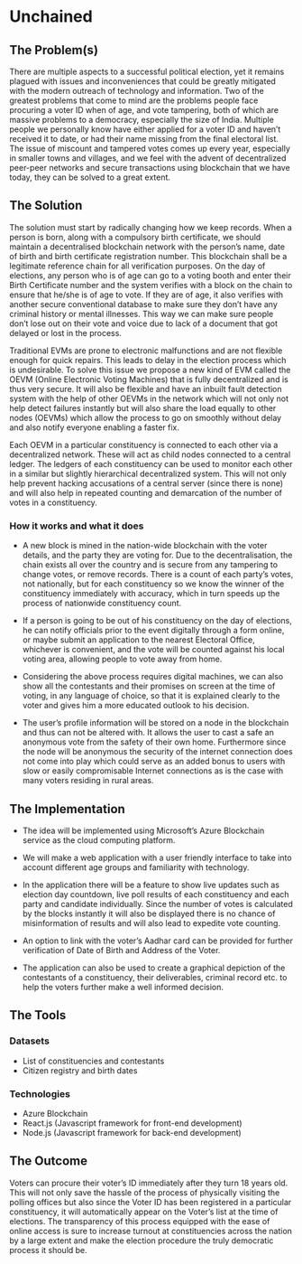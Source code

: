 # Unchained

## The Problem(s)
There are multiple aspects to a successful political election, yet it remains plagued with issues and inconveniences that could be greatly mitigated with the modern outreach of technology and information. Two of the greatest problems that come to mind are the problems people face procuring a voter ID when of age, and vote tampering, both of which are massive problems to a democracy, especially the size of India. Multiple people we personally know have either applied for a voter ID and haven’t received it to date, or had their name missing from the final electoral list. The issue of miscount and tampered votes comes up every year, especially in smaller towns and villages, and we feel with the advent of decentralized peer-peer networks and secure transactions using blockchain that we have today, they can be solved to a great extent.

## The Solution
The solution must start by radically changing how we keep records. When a person is born, along with a compulsory birth certificate, we should maintain a decentralised blockchain network with the person’s name, date of birth and birth certificate registration number.
This blockchain shall be a legitimate reference chain for all verification purposes.
On the day of elections, any person who is of age can go to a voting booth and enter their Birth Certificate number and the system verifies with a block on the chain to ensure that he/she is of age to vote. If they are of age, it also verifies with another secure conventional database to make sure they don’t have any criminal history or mental illnesses.
This way we can make sure people don’t lose out on their vote and voice due to lack of a document that got delayed or lost in the process.

Traditional EVMs are prone to electronic malfunctions and are not flexible enough for quick repairs. This leads to delay in the election process which is undesirable. To solve this issue we propose a new kind of EVM called the OEVM (Online Electronic Voting Machines) that is fully decentralized and is thus very secure. It will also be flexible and have an inbuilt fault detection system with the help of other OEVMs in the network which will not only not help detect failures instantly but will also share the load equally to other nodes (OEVMs) which allow the process to go on smoothly without delay and also notify everyone enabling a faster fix.

Each OEVM in a particular constituency is connected to each other via a decentralized network. These will act as child nodes connected to a central ledger. The ledgers of each constituency can be used to monitor each other in a similar but slightly hierarchical decentralized system. This will not only help prevent hacking accusations of a central server (since there is none) and will also help in repeated counting and demarcation of the number of votes in a constituency.

### How it works and what it does 
- A new block is mined in the nation-wide blockchain with the voter details, and the party they are voting for. Due to the decentralisation, the chain exists all over the country and is secure from any tampering to change votes, or remove records. There is a count of each party’s votes, not nationally, but for each constituency so we know the winner of the constituency immediately with accuracy, which in turn speeds up the process of nationwide constituency count.

- If a person is going to be out of his constituency on the day of elections, he can notify officials prior to the event digitally through a form online, or maybe submit an application to the nearest Electoral Office, whichever is convenient, and the vote will be counted against his local voting area, allowing people to vote away from home.

- Considering the above process requires digital machines, we can also show all the contestants and their promises on screen at the time of voting, in any language of choice, so that it is explained clearly to the voter and gives him a more educated outlook to his decision.

- The user’s profile information will be stored on a node in the blockchain and thus can not be altered with. It allows the user to cast a safe an anonymous vote from the safety of their own home. Furthermore since the node will be anonymous the security of the internet connection does not come into play which could serve as an added bonus to users with slow or easily compromisable Internet connections as is the case with many voters residing in rural areas.	

	
## The Implementation
- The idea will be implemented using Microsoft’s Azure Blockchain service as the cloud computing platform. 

- We will make a web application with a user friendly interface to take into account different age groups and familiarity with technology.

- In the application there will be a feature to show live updates such as election day countdown, live poll results of each constituency and each party and candidate individually. Since the number of votes is calculated by the blocks instantly it will also be displayed there is no chance of misinformation of results and will also lead to expedite vote counting.

- An option to link with the voter’s Aadhar card can be provided for further verification of Date of Birth and Address of the Voter.

- The application can also be used to create a graphical depiction of the contestants of a constituency, their deliverables, criminal record etc. to help the voters further make a well informed decision.

## The Tools

### Datasets 
- List of constituencies and contestants
- Citizen registry and birth dates

### Technologies
- Azure Blockchain
- React.js (Javascript framework for front-end development)
- Node.js (Javascript framework for back-end development)

## The Outcome
Voters can procure their voter’s ID immediately after they turn 18 years old. This will not only save the hassle of the process of physically visiting the polling offices but also since the Voter ID has been registered in a particular constituency, it will automatically appear on the Voter’s list at the time of elections. The transparency of this process equipped with the ease of online access is sure to increase turnout at constituencies across the nation by a large extent and make the election procedure the truly democratic process it should be.


